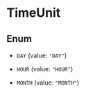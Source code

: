 

# TimeUnit

## Enum


* `DAY` (value: `"DAY"`)

* `HOUR` (value: `"HOUR"`)

* `MONTH` (value: `"MONTH"`)




